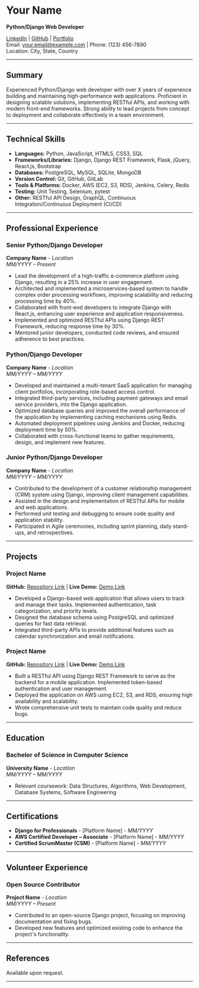 
# **Your Name**
**Python/Django Web Developer**

[LinkedIn](https://www.linkedin.com/in/your-linkedin) | [GitHub](https://github.com/your-github) | [Portfolio](https://your-portfolio.com)  
Email: your.email@example.com | Phone: (123) 456-7890  
Location: City, State, Country

---

## **Summary**

Experienced Python/Django web developer with over X years of experience building and maintaining high-performance web applications. Proficient in designing scalable solutions, implementing RESTful APIs, and working with modern front-end frameworks. Strong ability to lead projects from concept to deployment and collaborate effectively in a team environment.

---

## **Technical Skills**

- **Languages:** Python, JavaScript, HTML5, CSS3, SQL
- **Frameworks/Libraries:** Django, Django REST Framework, Flask, jQuery, React.js, Bootstrap
- **Databases:** PostgreSQL, MySQL, SQLite, MongoDB
- **Version Control:** Git, GitHub, GitLab
- **Tools & Platforms:** Docker, AWS (EC2, S3, RDS), Jenkins, Celery, Redis
- **Testing:** Unit Testing, Selenium, pytest
- **Other:** RESTful API Design, GraphQL, Continuous Integration/Continuous Deployment (CI/CD)

---

## **Professional Experience**

### **Senior Python/Django Developer**  
**Company Name** - *Location*  
*MM/YYYY – Present*

- Lead the development of a high-traffic e-commerce platform using Django, resulting in a 25% increase in user engagement.
- Architected and implemented a microservices-based system to handle complex order processing workflows, improving scalability and reducing processing time by 40%.
- Collaborated with front-end developers to integrate Django with React.js, enhancing user experience and application responsiveness.
- Implemented and optimized RESTful APIs using Django REST Framework, reducing response time by 30%.
- Mentored junior developers, conducted code reviews, and ensured adherence to best practices.

### **Python/Django Developer**  
**Company Name** - *Location*  
*MM/YYYY – MM/YYYY*

- Developed and maintained a multi-tenant SaaS application for managing client portfolios, incorporating role-based access control.
- Integrated third-party services, including payment gateways and email service providers, into the Django application.
- Optimized database queries and improved the overall performance of the application by implementing caching mechanisms using Redis.
- Automated deployment pipelines using Jenkins and Docker, reducing deployment time by 50%.
- Collaborated with cross-functional teams to gather requirements, design, and implement new features.

### **Junior Python/Django Developer**  
**Company Name** - *Location*  
*MM/YYYY – MM/YYYY*

- Contributed to the development of a customer relationship management (CRM) system using Django, improving client management capabilities.
- Assisted in the design and implementation of RESTful APIs for mobile and web applications.
- Performed unit testing and debugging to ensure code quality and application stability.
- Participated in Agile ceremonies, including sprint planning, daily stand-ups, and retrospectives.

---

## **Projects**

### **Project Name**  
**GitHub:** [Repository Link](https://github.com/your-repository) | **Live Demo:** [Demo Link](https://your-project-demo.com)

- Developed a Django-based web application that allows users to track and manage their tasks. Implemented authentication, task categorization, and priority levels.
- Designed the database schema using PostgreSQL and optimized queries for fast data retrieval.
- Integrated third-party APIs to provide additional features such as calendar synchronization and email notifications.

### **Project Name**  
**GitHub:** [Repository Link](https://github.com/your-repository) | **Live Demo:** [Demo Link](https://your-project-demo.com)

- Built a RESTful API using Django REST Framework to serve as the backend for a mobile application. Implemented token-based authentication and user management.
- Deployed the application on AWS using EC2, S3, and RDS, ensuring high availability and scalability.
- Wrote comprehensive unit tests to maintain code quality and reduce bugs.

---

## **Education**

### **Bachelor of Science in Computer Science**  
**University Name** - *Location*  
*MM/YYYY – MM/YYYY*

- Relevant coursework: Data Structures, Algorithms, Web Development, Database Systems, Software Engineering

---

## **Certifications**

- **Django for Professionals** - [Platform Name] - *MM/YYYY*
- **AWS Certified Developer – Associate** - [Platform Name] - *MM/YYYY*
- **Certified ScrumMaster (CSM)** - [Platform Name] - *MM/YYYY*

---

## **Volunteer Experience**

### **Open Source Contributor**  
**Project Name** - *Location*  
*MM/YYYY – Present*

- Contributed to an open-source Django project, focusing on improving documentation and fixing bugs.
- Developed new features and optimized existing code to enhance the project's functionality.

---

## **References**

Available upon request.

---

